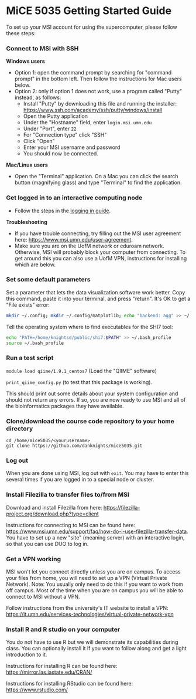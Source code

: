 # MiCE 5035 Getting Started Guide

To set up your MSI account for using the supercomputer, please follow these steps:

### Connect to MSI with SSH

**Windows users**
  * Option 1: open the command prompt by searching for "command prompt" in the bottom left. Then follow the instructions for Mac users below.
  * Option 2: only if option 1 does not work, use a program called "Putty" instead, as follows:
    * Install "Putty" by downloading this file and running the installer:
https://www.ssh.com/academy/ssh/putty/windows/install
    * Open the Putty application
    * Under the "Hostname" field, enter `login.msi.umn.edu`
    * Under "Port", enter `22`
    * For "Connection type" click "SSH"
    * Click "Open"
    * Enter your MSI username and password
    * You should now be connected.


**Mac/Linux users**

  * Open the "Terminal" application. On a Mac you can click the search button (magnifying glass) and type "Terminal" to find the application.

### Get logged in to an interactive computing node
  * Follow the steps in the [logging in guide](logging_in.md). 

 
**Troubleshooting**
  * If you have trouble connecting, try filling out the MSI user agreement here: https://www.msi.umn.edu/user-agreement.
  * Make sure you are on the UofM network or eduroam network. Otherwise, MSI will probably block your computer from connecting. To get around this you can also use a UofM VPN, instructions for installing which are below.

### Set some default parameters
Set a parameter that lets the data visualization software work better. Copy this command, paste it into your terminal, and press "return". It's OK to get a "File exists" error:
```bash
mkdir ~/.config; mkdir ~/.config/matplotlib; echo "backend: agg" >> ~/.config/matplotlib/matplotlibrc
```

Tell the operating system where to find executables for the SHI7 tool:
```bash
echo "PATH=/home/knightsd/public/shi7:$PATH" >> ~/.bash_profile
source ~/.bash_profile
```


###
### Run a test script

`module load qiime/1.9.1_centos7` (Load the "QIIME" software)

`print_qiime_config.py` (to test that this package is working).


This should print out some details about your system configuration and should not return any errors. If so, you are now ready to use MSI and all of the bioinformatics packages they have available.

### Clone/download the course code repository to your home directory
```
cd /home/mice5035/<yourusername>
git clone https://github.com/danknights/mice5035.git
```

### Log out
When you are done using MSI, log out with `exit`. You may have to enter this several times if you are logged in to a special node or cluster.

### Install Filezilla to transfer files to/from MSI
Download and install Filezilla from here: https://filezilla-project.org/download.php?type=client

Instructions for connecting to MSI can be found here: https://www.msi.umn.edu/support/faq/how-do-i-use-filezilla-transfer-data. You have to set up a new "site" (meaning server) with an interactive login, so that you can use DUO to log in.

### Get a VPN working
MSI won't let you connect directly unless you are on campus. To access your files from home, you will need to set up a VPN (Virtual Private Network). Note: You usually only need to do this if you want to work from off campus. Most of the time when you are on campus you will be able to connect to MSI without a VPN.

Follow instructions from the university's IT website to install a VPN: https://it.umn.edu/services-technologies/virtual-private-network-vpn

### Install R and R studio on your computer 
You do not have to use R but we will demonstrate its capabilities during class. You can optionally install it if you want to follow along and get a light introduction to it.

Instructions for installing R can be found here: https://mirror.las.iastate.edu/CRAN/

Instructions for installing RStudio can be found here: https://www.rstudio.com/

